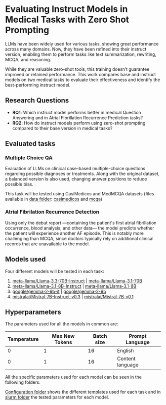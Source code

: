 # Evaluating Instruct Models in Medical Tasks with Zero Shot Prompting

LLMs have been widely used for various tasks, showing great performance across many domains. Now, they have been refined into their instruct version, enabling them to perform tasks like text summarization, rewriting, MCQA, and reasoning. 

While they are valuable zero-shot tools, this training doesn’t guarantee improved or retained performance. This work compares base and instruct models on two medical tasks to evaluate their effectiveness and identify the best-performing instruct model.

## Research Questions

* **RQ1**: Which instruct model performs better in medical Question Answering and in Atrial Fibrillation Recurrence Prediction tasks?
* **RQ2**: How do instruct models perform using zero-shot prompting compared to their base version in medical tasks?

## Evaluated tasks 

### Multiple Choice QA

Evaluation of LLMs on clinical case-based multiple-choice  questions regarding possible diagnoses or treatments. Along with the original dataset, a balanced version is also used, changing answer positions to reduce possible bias.

This task will be tested using CasiMedicos and MedMCQA datasets (files avaliable in [data folder](data): [casimedicos](data/casimedicos) and [mcqa](data/mcqa))

### Atrial Fibrilation Recurrence Detection

Using only the debut report —containing the patient's first atrial fibrillation occurrence, blood analysis, and other data— the model predicts whether the patient will experience another AF episode.  This is notably more challenging than MCQA, since doctors typically rely on additional clinical records that are unavailable to the model.

## Models used
Four different models will be tested in each task:

1. [meta-llama/Llama-3.3-70B-Instruct](https://huggingface.co/meta-llama/Llama-3.3-70B-Instruct) | [meta-llama/Llama-3.1-70B](https://huggingface.co/meta-llama/Llama-3.1-70B)
2. [meta-llama/Llama-3.1-8B-Instruct](https://huggingface.co/meta-llama/Llama-3.1-8B-Instruct) | [meta-llama/Llama-3.1-8B](https://huggingface.co/meta-llama/Llama-3.1-8B)
3. [google/gemma-2-9b-it](https://huggingface.co/google/gemma-2-9b-it) | [google/gemma-2-9b](https://huggingface.co/google/gemma-2-9b)
4. [mistralai/Mistral-7B-Instruct-v0.3](https://huggingface.co/mistralai/Mistral-7B-Instruct-v0.3) | [mistralai/Mistral-7B-v0.1](https://huggingface.co/mistralai/Mistral-7B-v0.1)

## Hyperparameters

The parameters used for all the models in common are:

| Temperature   | Max New Tokens | Batch size | Prompt Language |
|---------------|----------------|------------|-----------------|
| 0             | 1              | 16         | English         |
| 0             | 1              | 16         | Content language|

All the specific parameters used for each model can be seen in the following folders:

[Configuration folder](src/configuration) shows the different templates used for each task and in [slurm folder](src/slurm) the tested parameters for each model.

